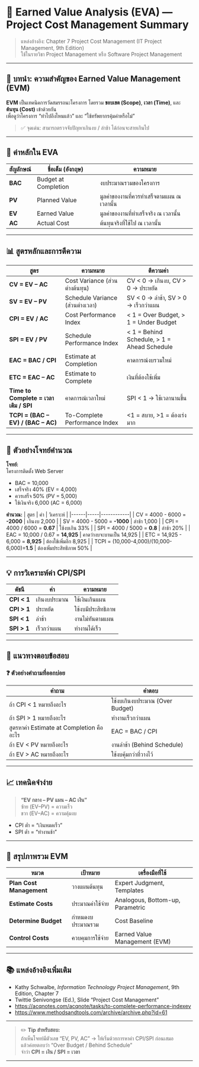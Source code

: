 # 📘 Earned Value Analysis (EVA) — Project Cost Management Summary

> แหล่งอ้างอิง: Chapter 7 Project Cost Management (IT Project Management, 9th Edition)  
> ใช้ในรายวิชา Project Management หรือ Software Project Management

---

## 🎯 บทนำ: ความสำคัญของ Earned Value Management (EVM)

**EVM** เป็นเทคนิคการวัดสมรรถนะโครงการ โดยรวม **ขอบเขต (Scope)**, **เวลา (Time)**, และ **ต้นทุน (Cost)** เข้าด้วยกัน  
เพื่อดูว่าโครงการ “ทำไปถึงไหนแล้ว” และ “ใช้ทรัพยากรคุ้มค่าหรือไม่”  

> ✅ จุดเด่น: สามารถตรวจจับปัญหาเกินงบ / ล่าช้า ได้ก่อนจะสายเกินไป

---

## 🧩 ค่าหลักใน EVA

| สัญลักษณ์ | ชื่อเต็ม (อังกฤษ) | ความหมาย |
|-------------|---------------------|------------|
| **BAC** | Budget at Completion | งบประมาณรวมของโครงการ |
| **PV** | Planned Value | มูลค่าของงานที่ควรทำเสร็จตามแผน ณ เวลานั้น |
| **EV** | Earned Value | มูลค่าของงานที่ทำเสร็จจริง ณ เวลานั้น |
| **AC** | Actual Cost | ต้นทุนจริงที่ใช้ไป ณ เวลานั้น |

---

## 📊 สูตรหลักและการตีความ

| สูตร | ความหมาย | ตีความค่า |
|-------|-------------|-------------|
| **CV = EV – AC** | Cost Variance (ส่วนต่างต้นทุน) | CV < 0 → เกินงบ, CV > 0 → ประหยัด |
| **SV = EV – PV** | Schedule Variance (ส่วนต่างเวลา) | SV < 0 → ล่าช้า, SV > 0 → เร็วกว่าแผน |
| **CPI = EV / AC** | Cost Performance Index | < 1 = Over Budget, > 1 = Under Budget |
| **SPI = EV / PV** | Schedule Performance Index | < 1 = Behind Schedule, > 1 = Ahead Schedule |
| **EAC = BAC / CPI** | Estimate at Completion | คาดการณ์งบรวมใหม่ |
| **ETC = EAC – AC** | Estimate to Complete | เงินที่ต้องใช้เพิ่ม |
| **Time to Complete = เวลาเดิม / SPI** | คาดการณ์เวลาใหม่ | SPI < 1 → ใช้เวลานานขึ้น |
| **TCPI = (BAC – EV) / (BAC – AC)** | To-Complete Performance Index | <1 = สบาย, >1 = ต้องเร่งมาก |

---

## 📘 ตัวอย่างโจทย์คำนวณ

**โจทย์:**  
โครงการติดตั้ง Web Server  
- BAC = 10,000  
- เสร็จจริง 40% (EV = 4,000)  
- ควรเสร็จ 50% (PV = 5,000)  
- ใช้เงินจริง 6,000 (AC = 6,000)

**คำนวณ:**
| สูตร | ค่า | วิเคราะห์ |
|------|-----|------------|
| CV = 4000 - 6000 = **-2000** | เกินงบ 2,000 |
| SV = 4000 - 5000 = **-1000** | ล่าช้า 1,000 |
| CPI = 4000 / 6000 = **0.67** | ใช้งบเกิน 33% |
| SPI = 4000 / 5000 = **0.8** | ล่าช้า 20% |
| EAC = 10,000 / 0.67 = **14,925** | คาดว่างบจะบานเป็น 14,925 |
| ETC = 14,925 - 6,000 = **8,925** | ต้องใช้เพิ่มอีก 8,925 |
| TCPI = (10,000-4,000)/(10,000-6,000)=**1.5** | ต้องเพิ่มประสิทธิภาพ 50% |

---

## 💡 การวิเคราะห์ค่า CPI/SPI

| ดัชนี | ค่า | ความหมาย |
|--------|------|------------|
| **CPI < 1** | เกินงบประมาณ | ใช้เงินเกินแผน |
| **CPI > 1** | ประหยัด | ใช้งบมีประสิทธิภาพ |
| **SPI < 1** | ล่าช้า | งานไม่ทันตามแผน |
| **SPI > 1** | เร็วกว่าแผน | ทำงานได้เร็ว |

---

## 🧠 แนวทางตอบข้อสอบ

### ❓ ตัวอย่างคำถามที่ออกบ่อย

| คำถาม | คำตอบ |
|--------|--------|
| ถ้า CPI < 1 หมายถึงอะไร | ใช้งบเกินงบประมาณ (Over Budget) |
| ถ้า SPI > 1 หมายถึงอะไร | ทำงานเร็วกว่าแผน |
| สูตรหาค่า Estimate at Completion คืออะไร | EAC = BAC / CPI |
| ถ้า EV < PV หมายถึงอะไร | งานล่าช้า (Behind Schedule) |
| ถ้า EV > AC หมายถึงอะไร | ใช้งบคุ้มกว่าที่วางไว้ |

---

## 📈 เทคนิคจำง่าย

> **“EV กลาง – PV แผน – AC เงิน”**  
> ซ้าย (EV–PV) = ความเร็ว  
> ขวา (EV–AC) = ความคุ้มงบ  

- CPI ต่ำ = “เงินหมดเร็ว”  
- SPI ต่ำ = “ทำงานช้า”

---

## 🧾 สรุปภาพรวม EVM

| หมวด | เป้าหมาย | เครื่องมือที่ใช้ |
|-------|------------|----------------|
| **Plan Cost Management** | วางแผนต้นทุน | Expert Judgment, Templates |
| **Estimate Costs** | ประมาณค่าใช้จ่าย | Analogous, Bottom-up, Parametric |
| **Determine Budget** | กำหนดงบประมาณรวม | Cost Baseline |
| **Control Costs** | ควบคุมการใช้จ่าย | Earned Value Management (EVM) |

---

## 📚 แหล่งอ้างอิงเพิ่มเติม

- Kathy Schwalbe, *Information Technology Project Management*, 9th Edition, Chapter 7  
- Twittie Senivongse (Ed.), Slide “Project Cost Management”  
- https://acqnotes.com/acqnote/tasks/to-complete-performance-indexev  
- https://www.methodsandtools.com/archive/archive.php?id=61  

---

> ✏️ **Tip สำหรับสอบ:**  
> ถ้าเห็นโจทย์มีตัวเลข “EV, PV, AC” → ให้เริ่มด้วยการหาค่า CPI/SPI ก่อนเสมอ  
> แล้วค่อยตอบว่า “Over Budget / Behind Schedule”  
> จำว่า **CPI = เงิน / SPI = เวลา**

---
